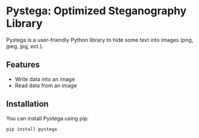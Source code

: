 # Pystega: Optimized Steganography Library

Pystega is a user-friendly Python library to hide some text into images (png, jpeg, jpg, ect.).

## Features

- Write data into an image
- Read data from an image

## Installation

You can install Pystega using pip:

```bash
pip install pystega